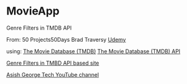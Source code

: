 # MovieApp
Genre Filters in TMDB API

From:
50 Projects50Days
Brad Traversy
[Udemy](https://udemy.com)

using:
[The Movie Database (TMDB)](https://themoviedb.org)
[The Movie Database (TMDB) API](https://www.themoviedb.org/documentation/api)


[Genre Filters in TMBD API based site](https://youtu.be/_KzimS9fcM0)

[Asish George Tech YouTube channel](https://www.youtube.com/channel/UC9v2BVgmJCQNN_RJKN6pZDw)
